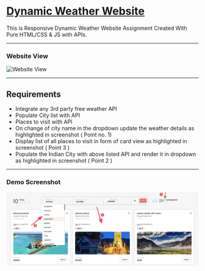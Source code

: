 # [Dynamic Weather Website](https://weather-site-kaif.netlify.app/)

This is Responsive Dynamic Weather Website Assignment Created With Pure HTML/CSS & JS with APIs.

---

### Website View

![Website View](output.png)

---

## Requirements

- Integrate any 3rd party free weather API
- Populate City list with API
- Places to visit with API
- On change of city name in the dropdown update the weather details as highlighted in screenshot ( Point no. 1)
- Display list of all places to visit in form of card view as highlighted in screenshot ( Point 3 )
- Populate the Indian City with above listed API and render it in dropdown as highlighted in screenshot ( Point 2 )

---

### Demo Screenshot

![Demo Screenshot](demo.png)
